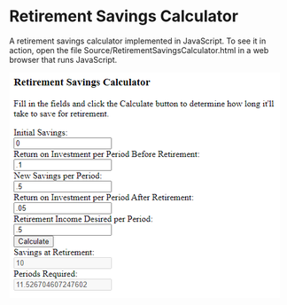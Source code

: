 Retirement Savings Calculator
=============================

A retirement savings calculator implemented in JavaScript.  To see it in action, open the file Source/RetirementSavingsCalculator.html in a web browser that runs JavaScript.

<img src="Screenshot.png" />